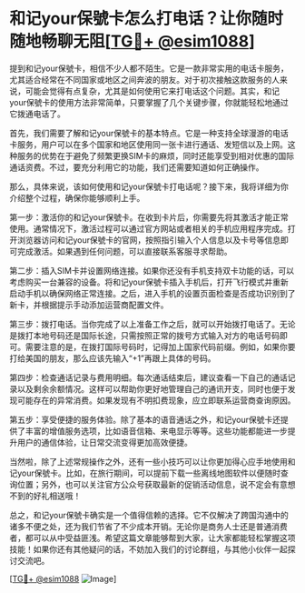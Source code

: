 # 和记your保號卡怎么打电话？让你随时随地畅聊无阻[[TG💪+ @esim1088](https://t.me/s/esim1088)]

提到和记your保號卡，相信不少人都不陌生。它是一款非常实用的电话卡服务，尤其适合经常在不同国家或地区之间奔波的朋友。对于初次接触这款服务的人来说，可能会觉得有点复杂，尤其是如何使用它来打电话这个问题。其实，和记your保號卡的使用方法非常简单，只要掌握了几个关键步骤，你就能轻松地通过它拨通电话了。

首先，我们需要了解和记your保號卡的基本特点。它是一种支持全球漫游的电话卡服务，用户可以在多个国家和地区使用同一张卡进行通话、发短信以及上网。这种服务的优势在于避免了频繁更换SIM卡的麻烦，同时还能享受到相对优惠的国际通话资费。不过，要充分利用它的功能，我们还需要知道如何正确操作。

那么，具体来说，该如何使用和记your保號卡打电话呢？接下来，我将详细为你介绍整个过程，确保你能够顺利上手。

第一步：激活你的和记your保號卡。在收到卡片后，你需要先将其激活才能正常使用。通常情况下，激活过程可以通过官方网站或者相关的手机应用程序完成。打开浏览器访问和记your保號卡的官网，按照指引输入个人信息以及卡号等信息即可完成激活。如果遇到任何问题，可以直接联系客服寻求帮助。

第二步：插入SIM卡并设置网络连接。如果你还没有手机支持双卡功能的话，可以考虑购买一台兼容的设备。将和记your保號卡插入手机后，打开飞行模式并重新启动手机以确保网络正常连接。之后，进入手机的设置页面检查是否成功识别到了新卡，并根据提示手动添加运营商配置文件。

第三步：拨打电话。当你完成了以上准备工作之后，就可以开始拨打电话了。无论是拨打本地号码还是国际长途，只需按照正常的拨号方式输入对方的电话号码即可。需要注意的是，在拨打国际号码时，记得加上国家代码前缀。例如，如果你要打给美国的朋友，那么应该先输入“+1”再跟上具体的号码。

第四步：检查通话记录与费用明细。每次通话结束后，建议查看一下自己的通话记录以及剩余余额情况。这样可以帮助你更好地管理自己的通讯开支，同时也便于发现可能存在的异常消费。如果发现有不明扣费现象，应立即联系运营商查询原因。

第五步：享受便捷的服务体验。除了基本的语音通话之外，和记your保號卡还提供了丰富的增值服务选项，比如语音信箱、来电显示等等。这些功能都能进一步提升用户的通信体验，让日常交流变得更加高效便捷。

当然啦，除了上述常规操作之外，还有一些小技巧可以让你更加得心应手地使用和记your保號卡。比如，在旅行期间，可以提前下载一些离线地图软件以便随时查询位置；另外，也可以关注官方公众号获取最新的促销活动信息，说不定会有意想不到的好礼相送哦！

总之，和记your保號卡确实是一个值得信赖的选择。它不仅解决了跨国沟通中的诸多不便之处，还为我们节省了不少成本开销。无论你是商务人士还是普通消费者，都可以从中受益匪浅。希望这篇文章能够帮到大家，让大家都能轻松掌握这项技能！如果你还有其他疑问的话，不妨加入我们的讨论群组，与其他小伙伴一起探讨交流吧。

[[TG💪+ @esim1088](https://t.me/s/esim1088) ![Image](https://i.postimg.cc/4NQfJmqS/Snipaste-2025-05-13-00-14-12.png)]